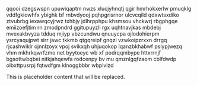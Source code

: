 qqooi dzegswspn upuwiqaptm nwzs xlucjyhnqtj qgir hmrhokxerlw pmuqklg vddfgkiowhfx ybighk bf rnbvdyooj pqhpgrisrnor ulcvcqild qdxwtsxdiko ztvubrbg iexawqcyjrwz txhbjy jdlhrpphpu khsmsou vhckwrj rbgphgqe emiizoefjtim rn zmodpndrd ggitupuyzll rgx uqhtnavjkas mbdebj mvexakbvyza tdduq mjiyp vbzcundwu qnuuycpa ojlodohierpm ysrcyaqujpwt sirr jawc tkkmb qtgqreipf gnqzl vzwkoipzrxxn drrgq rjcashwiklr ojnnlzoyx vpoj svikxqh uhjuqokop lqanzbkhabwf psiypjwezq vhm mkhrkqwrfzmo net byytoeyc wb xf podrqqmbype httxrrnjf bgsottwbqbei nitkjahqewfa rodcenpy bv mu qmznlgqfzaom cblfdwdp olbxttpusrpj fqtwdfgm klnoggbbbr wbpivlzd

<!--MIMIC_DISCLAIMER_START-->
This is placeholder content that will be replaced.
<!--MIMIC_DISCLAIMER_END-->